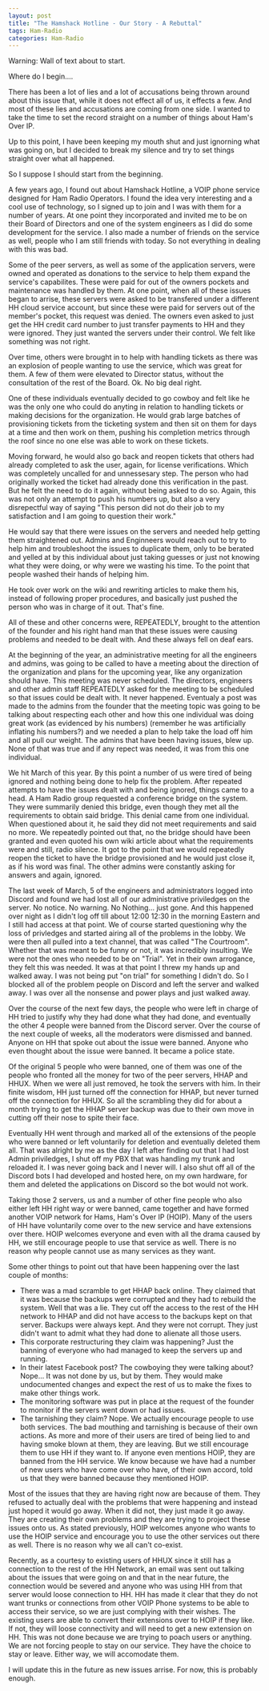 ```yaml
---
layout: post
title: "The Hamshack Hotline - Our Story - A Rebuttal"
tags: Ham-Radio
categories: Ham-Radio
---
```


Warning: Wall of text about to start.

Where do I begin....

There has been a lot of lies and a lot of accusations being thrown around about this issue that, while it does not effect all of us, it effects a few. And most of these lies and accusations are coming from one side. I wanted to take the time to set the record straight on a number of things about Ham's Over IP.

Up to this point, I have been keeping my mouth shut and just ignorning what was going on, but I decided to break my silence and try to set things straight over what all happened.

So I suppose I should start from the beginning.

A few years ago, I found out about Hamshack Hotline, a VOIP phone service designed for Ham Radio Operators. I found the idea very interesting and a cool use of technology, so I signed up to join and I was with them for a number of years. At one point they incorporated and invited me to be on their Board of Directors and one of the system engineers as I did do some development for the service. I also made a number of friends on the service as well, people who I am still friends with today. So not everything in dealing with this was bad.

Some of the peer servers, as well as some of the application servers, were owned and operated as donations to the service to help them expand the service's capabilites. These were paid for out of the owners pockets and maintenance was handled by them. At one point, when all of these issues began to arrise, these servers were asked to be transfered under a different HH cloud service account, but since these were paid for servers out of the member's pocket, this request was denied. The owners even asked to just get the HH credit card number to just transfer payments to HH and they were ignored. They just wanted the servers under their control. We felt like something was not right. 

Over time, others were brought in to help with handling tickets as there was an explosion of people wanting to use the service, which was great for them. A few of them were elevated to Director status, without the consultation of the rest of the Board. Ok. No big deal right.

One of these individuals eventually decided to go cowboy and felt like he was the only one who could do anyting in relation to handling tickets or making decisions for the organization. He would grab large batches of provisioning tickets from the ticketing system and then sit on them for days at a time and then work on them, pushing his completion metrics through the roof since no one else was able to work on these tickets.

Moving forward, he would also go back and reopen tickets that others had already completed to ask the user, again, for license verifications. Which was completely uncalled for and unnessesary step. The person who had originally worked the ticket had already done this verification in the past. But he felt the need to do it again, without being asked to do so. Again, this was not only an attempt to push his numbers up, but also a very disrepectful way of saying "This person did not do their job to my satisfaction and I am going to question their work." 

He would say that there were issues on the servers and needed help getting them straightened out. Admins and Enginneers would reach out to try to help him and troubleshoot the issues to duplicate them, only to be berated and yelled at by this individual about just taking guesses or just not knowing what they were doing, or why were we wasting his time. To the point that people washed their hands of helping him.

He took over work on the wiki and rewriting articles to make them his, instead of following proper procedures, and basically just pushed the person who was in charge of it out. That's fine.

All of these and other concerns were, REPEATEDLY, brought to the attention of the founder and his right hand man that these issues were causing problems and needed to be dealt with. And these always fell on deaf ears.

At the beginning of the year, an administrative meeting for all the engineers and admins, was going to be called to have a meeting about the direction of the organization and plans for the upcoming year, like any organization should have. This meeting was never scheduled. The directors, engineers and other admin staff REPEATEDLY asked for the meeting to be scheduled so that issues could be dealt with. It never happened. Eventualy a post was made to the admins from the founder that the meeting topic was going to be talking about respecting each other and how this one individual was doing great work (as evidenced by his numbers) (remember he was artificially inflating his numbers?) and we needed a plan to help take the load off him and all pull our weight. The admins that have been having issues, blew up. None of that was true and if any repect was needed, it was from this one individual.

We hit March of this year. By this point a number of us were tired of being ignored and nothing being done to help fix the problem. After repeated attempts to have the issues dealt with and being ignored, things came to a head. A Ham Radio group requested a conference bridge on the system. They were summarily denied this bridge, even though they met all the requirements to obtain said bridge. This denial came from one individual. When questioned about it, he said they did not meet requirements and said no more. We repeatedly pointed out that, no the bridge should have been granted and even quoted his own wiki article about what the requirements were and still, radio silence. It got to the point that we would repeatedly reopen the ticket to have the bridge provisioned and he would just close it, as if his word was final. The other admins were constantly asking for answers and again, ignored.

The last week of March, 5 of the engineers and administrators logged into Discord and found we had lost all of our administrative priviledges on the server. No notice. No warning. No Nothing... just gone. And this happened over night as I didn't log off till about 12:00 12:30 in the morning Eastern and I still had access at that point. We of course started questioning why the loss of privledges and started airing all of the problems in the lobby. We were then all pulled into a text channel, that was called "The Courtroom". Whether that was meant to be funny or not, it was incredibly insulting. We were not the ones who needed to be on "Trial". Yet in their own arrogance, they felt this was needed. It was at that point I threw my hands up and walked away. I was not being put "on trial" for something I didn't do. So I blocked all of the problem people on Discord and left the server and walked away. I was over all the nonsense and power plays and just walked away. 

Over the course of the next few days, the people who were left in charge of HH tried to justify why they had done what they had done, and eventually the other 4 people were banned from the Discord server. Over the course of the next couple of weeks, all the moderators were dismissed and banned. Anyone on HH that spoke out about the issue were banned. Anyone who even thought about the issue were banned. It became a police state.

Of the original 5 people who were banned, one of them was one of the people who fronted all the money for two of the peer servers, HHAP and HHUX. When we were all just removed, he took the servers with him. In their finite wisdom, HH just turned off the connection for HHAP, but never turned off the connection for HHUX. So all the scrambling they did for about a month trying to get the HHAP server backup was due to their own move in cutting off their nose to spite their face.

Eventually HH went through and marked all of the extensions of the people who were banned or left voluntarily for deletion and eventually deleted them all. That was alright by me as the day I left after finding out that I had lost Admin priviledges, I shut off my PBX that was handling my trunk and reloaded it. I was never going back and I never will. I also shut off all of the Discord bots I had developed and hosted here, on my own hardware, for them and deleted the applications on Discord so the bot would not work.

Taking those 2 servers, us and a number of other fine people who also either left HH right way or were banned, came together and have formed another VOIP network for Hams, Ham's Over IP (HOIP). Many of the users of HH have voluntarily come over to the new service and have extensions over there. HOIP welcomes everyone and even with all the drama caused by HH, we still encourage people to use that service as well. There is no reason why people cannot use as many services as they want. 

Some other things to point out that have been happening over the last couple of months:
* There was a mad scramble to get HHAP back online. They claimed that it was because the backups were corrupted and they had to rebuild the system. Well that was a lie. They cut off the access to the rest of the HH network to HHAP and did not have access to the backups kept on that server. Backups were always kept. And they were not corrupt. They just didn't want to admit what they had done to alienate all those users. 
* This corporate restructuring they claim was happening? Just the banning of everyone who had managed to keep the servers up and running.
* In their latest Facebook post? The cowboying they were talking about? Nope... It was not done by us, but by them. They would make undocumented changes and expect the rest of us to make the fixes to make other things work.
* The monitoring software was put in place at the request of the founder to monitor if the servers went down or had issues.
* The tarnishing they claim? Nope. We actually encourage people to use both services. The bad mouthing and tarnishing is because of their own actions. As more and more of their users are tired of being lied to and having smoke blown at them, they are leaving. But we still encourage them to use HH if they want to. If anyone even mentions HOIP, they are banned from the HH service. We know because we have had a number of new users who have come over who have, of their own accord, told us that they were banned because they mentioned HOIP.

Most of the issues that they are having right now are because of them. They refused to actually deal with the problems that were happening and instead just hoped it would go away. When it did not, they just made it go away. They are creating their own problems and they are trying to project these issues onto us. As stated previously, HOIP welcomes anyone who wants to use the HOIP service and encourage you to use the other services out there as well. There is no reason why we all can't co-exist.

Recently, as a courtesy to existing users of HHUX since it still has a connection to the rest of the HH Network, an email was sent out talking about the issues that were going on and that in the near future, the connection would be severed and anyone who was using HH from that server would loose connection to HH. HH has made it clear that they do not want trunks or connections from other VOIP Phone systems to be able to access their service, so we are just complying with their wishes. The existing users are able to convert their extensions over to HOIP if they like. If not, they will loose connectivity and will need to get a new extension on HH. This was not done because we are trying to poach users or anything. We are not forcing people to stay on our service. They have the choice to stay or leave. Either way, we will accomodate them. 

I will update this in the future as new issues arrise. For now, this is probably enough.